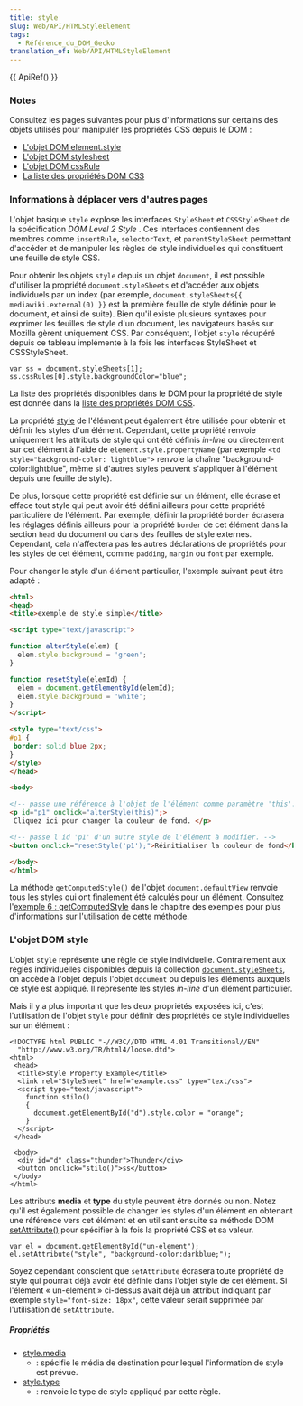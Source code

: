 ```yaml
---
title: style
slug: Web/API/HTMLStyleElement
tags:
  - Référence_du_DOM_Gecko
translation_of: Web/API/HTMLStyleElement
---
```

{{ ApiRef() }}

### Notes

Consultez les pages suivantes pour plus d'informations sur certains des objets utilisés pour manipuler les propriétés CSS depuis le DOM&nbsp;:

- [L'objet DOM element.style](fr/DOM/element.style)
- [L'objet DOM stylesheet](fr/DOM/stylesheet)
- [L'objet DOM cssRule](fr/DOM/cssRule)
- [La liste des propriétés DOM CSS](fr/DOM/CSS)

### Informations à déplacer vers d'autres pages

L'objet basique `style` explose les interfaces `StyleSheet` et `CSSStyleSheet` de la spécification
_DOM Level 2 Style_
. Ces interfaces contiennent des membres comme `insertRule`, `selectorText`, et `parentStyleSheet` permettant d'accéder et de manipuler les règles de style individuelles qui constituent une feuille de style CSS.

Pour obtenir les objets `style` depuis un objet `document`, il est possible d'utiliser la propriété `document.styleSheets` et d'accéder aux objets individuels par un index (par exemple, `document.styleSheets{{ mediawiki.external(0) }}` est la première feuille de style définie pour le document, et ainsi de suite). Bien qu'il existe plusieurs syntaxes pour exprimer les feuilles de style d'un document, les navigateurs basés sur Mozilla gèrent uniquement CSS. Par conséquent, l'objet `style` récupéré depuis ce tableau implémente à la fois les interfaces StyleSheet et CSSStyleSheet.

    var ss = document.styleSheets[1];
    ss.cssRules[0].style.backgroundColor="blue";

La liste des propriétés disponibles dans le DOM pour la propriété de style est donnée dans la [liste des propriétés DOM CSS](fr/DOM/CSS).

La propriété [style](fr/DOM/style) de l'élément peut également être utilisée pour obtenir et définir les styles d'un élément. Cependant, cette propriété renvoie uniquement les attributs de style qui ont été définis
_in-line_
ou directement sur cet élément à l'aide de `element.style.propertyName` (par exemple `<td style="background-color: lightblue">` renvoie la chaîne "background-color:lightblue", même si d'autres styles peuvent s'appliquer à l'élément depuis une feuille de style).

De plus, lorsque cette propriété est définie sur un élément, elle écrase et efface tout style qui peut avoir été défini ailleurs pour cette propriété particulière de l'élément. Par exemple, définir la propriété `border` écrasera les réglages définis ailleurs pour la propriété `border` de cet élément dans la section `head` du document ou dans des feuilles de style externes. Cependant, cela n'affectera pas les autres déclarations de propriétés pour les styles de cet élément, comme `padding`, `margin` ou `font` par exemple.

Pour changer le style d'un élément particulier, l'exemple suivant peut être adapté&nbsp;:

```html
<html>
<head>
<title>exemple de style simple</title>

<script type="text/javascript">

function alterStyle(elem) {
  elem.style.background = 'green';
}

function resetStyle(elemId) {
  elem = document.getElementById(elemId);
  elem.style.background = 'white';
}
</script>

<style type="text/css">
#p1 {
 border: solid blue 2px;
}
</style>
</head>

<body>

<!-- passe une référence à l'objet de l'élément comme paramètre 'this'. -->
<p id="p1" onclick="alterStyle(this)";>
 Cliquez ici pour changer la couleur de fond. </p>

<!-- passe l'id 'p1' d'un autre style de l'élément à modifier. -->
<button onclick="resetStyle('p1');">Réinitialiser la couleur de fond</button>

</body>
</html>
```

La méthode `getComputedStyle()` de l'objet `document.defaultView` renvoie tous les styles qui ont finalement été calculés pour un élément. Consultez l'[exemple 6 : getComputedStyle](fr/R%c3%a9f%c3%a9rence_du_DOM_Gecko/Exemples#Exemple_6_:_getComputedStyle) dans le chapitre des exemples pour plus d'informations sur l'utilisation de cette méthode.

### L'objet DOM style

L'objet `style` représente une règle de style individuelle. Contrairement aux règles individuelles disponibles depuis la collection [`document.styleSheets`](fr/DOM/document.styleSheets), on accède à l'objet depuis l'objet `document` ou depuis les éléments auxquels ce style est appliqué. Il représente les styles
_in-line_
d'un élément particulier.

Mais il y a plus important que les deux propriétés exposées ici, c'est l'utilisation de l'objet `style` pour définir des propriétés de style individuelles sur un élément&nbsp;:

    <!DOCTYPE html PUBLIC "-//W3C//DTD HTML 4.01 Transitional//EN"
      "http://www.w3.org/TR/html4/loose.dtd">
    <html>
     <head>
      <title>style Property Example</title>
      <link rel="StyleSheet" href="example.css" type="text/css">
      <script type="text/javascript">
        function stilo()
        {
          document.getElementById("d").style.color = "orange";
        }
      </script>
     </head>

     <body>
      <div id="d" class="thunder">Thunder</div>
      <button onclick="stilo()">ss</button>
     </body>
    </html>

Les attributs **media** et **type** du style peuvent être donnés ou non. Notez qu'il est également possible de changer les styles d'un élément en obtenant une référence vers cet élément et en utilisant ensuite sa méthode DOM [setAttribute()](fr/DOM/element.setAttribute) pour spécifier à la fois la propriété CSS et sa valeur.

    var el = document.getElementById("un-element");
    el.setAttribute("style", "background-color:darkblue;");

Soyez cependant conscient que `setAttribute` écrasera toute propriété de style qui pourrait déjà avoir été définie dans l'objet style de cet élément. Si l'élément «&nbsp;un-element&nbsp;» ci-dessus avait déjà un attribut indiquant par exemple `style="font-size: 18px"`, cette valeur serait supprimée par l'utilisation de `setAttribute`.

##### Propriétés

- [style.media](fr/DOM/style.media)
  - : spécifie le média de destination pour lequel l'information de style est prévue.
- [style.type](fr/DOM/style.type)
  - : renvoie le type de style appliqué par cette règle.
